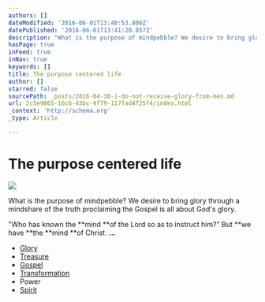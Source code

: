 ```yaml
---
authors: []
dateModified: '2016-06-01T13:40:53.806Z'
datePublished: '2016-06-01T13:41:20.857Z'
description: "What is the purpose of mindpebble? We desire to bring glory through a mindshare of the truth proclaiming the Gospel is all about God's glory."
hasPage: true
inFeed: true
inNav: true
keywords: []
title: The purpose centered life
author: []
starred: false
sourcePath: _posts/2016-04-30-i-do-not-receive-glory-from-men.md
url: 2c5e9865-16c6-43bc-9f79-117fad4f25f4/index.html
_context: 'http://schema.org'
_type: Article

---
```

# The purpose centered life
![](https://the-grid-user-content.s3-us-west-2.amazonaws.com/7c4d82c2-8268-4b37-b273-16fecafce4bb.jpg)

What is the purpose of mindpebble? We desire to bring glory through a mindshare of the truth proclaiming the Gospel is all about God's glory.

"Who has known the **mind **of the Lord so as to instruct him?" But **we have **the **mind **of Christ. **...**

* [Glory][0]
* [Treasure][1]
* [Gospel][2]
* [Transformation][3]
* Power
* [Spirit][4]

[0]: https://thegrid.ai/pebblegenesis/
[1]: https://thegrid.ai/pebblegenesis/the-real-revelation-is-to-have-the-understanding-of-the-know/
[2]: https://thegrid.ai/pebblegenesis/master-designer-g/ "Gospel "
[3]: https://thegrid.ai/pebblegenesis/efccceaa-e207-4635-9092-5f2687e2d4e0/
[4]: http://biblehub.com/1_corinthians/2-15.htm